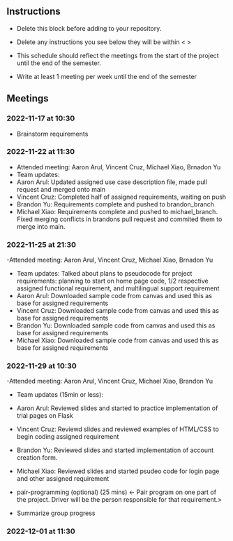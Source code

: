 ## Instructions

- Delete this block before adding to your repository. 

- Delete any instructions you see below they will be within < >
  
- This schedule should reflect the meetings from the start of the project until the end of the semester.

- Write at least 1 meeting per week until the end of the semester

  
## Meetings
### 2022-11-17 at 10:30
- Brainstorm requirements

### 2022-11-22 at 11:30
- Attended meeting: Aaron Arul, Vincent Cruz, Michael Xiao, Brnadon Yu
- Team updates: 
- Aaron Arul: Updated assigned use case description file, made pull request and merged onto main
- Vincent Cruz: Completed half of assigned requirements, waiting on push
- Brandon Yu: Requirements complete and pushed to brandon_branch
- Michael Xiao: Requirements complete and pushed to michael_branch. Fixed merging conflicts in brandons pull request and commited them to merge into main. 


### 2022-11-25 at 21:30
-Attended meeting: Aaron Arul, Vincent Cruz, Michael Xiao, Brnadon Yu
- Team updates: Talked about plans to pseudocode for project requirements: planning to start on home page code, 1/2 respective assigned functional requirement, and multilingual support requirement
- Aaron Arul: Downloaded sample code from canvas and used this as base for assigned requirements
- Vincent Cruz: Downloaded sample code from canvas and used this as base for assigned requirements
- Brandon Yu: Downloaded sample code from canvas and used this as base for assigned requirements
- Michael Xiao: Downloaded sample code from canvas and used this as base for assigned requirements


### 2022-11-29 at 10:30
-Attended meeting: Aaron Arul, Vincent Cruz, Michael Xiao, Brandon Yu
- Team updates (15min or less):
- Aaron Arul: Reviewed slides and started to practice implementation of trial pages on Flask
- Vincent Cruz: Reviewd slides and reviewed examples of HTML/CSS to begin coding assigned requirement
- Brandon Yu: Reviewed slides and started implementation of account creation form.
- Michael Xiao: Reviewed slides and started psudeo code for login page and other assigned requirement

- pair-programming (optional) (25 mins)
  <- Pair program on one part of the project. Driver will be the person responsible for that requirement.>

- Summarize group progress
    
    
 ### 2022-12-01 at 11:30
